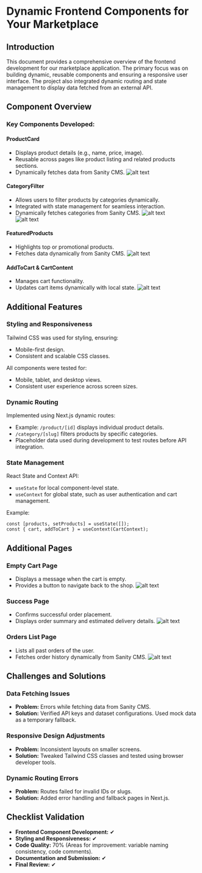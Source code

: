 # Dynamic Frontend Components for Your Marketplace

## Introduction
This document provides a comprehensive overview of the frontend development for our marketplace application. The primary focus was on building dynamic, reusable components and ensuring a responsive user interface. The project also integrated dynamic routing and state management to display data fetched from an external API.

## Component Overview

### Key Components Developed:

#### ProductCard
- Displays product details (e.g., name, price, image).
- Reusable across pages like product listing and related products sections.
- Dynamically fetches data from Sanity CMS. 
 ![alt text](image2.png)

#### CategoryFilter
- Allows users to filter products by categories dynamically.
- Integrated with state management for seamless interaction.
- Dynamically fetches categories from Sanity CMS.
![alt text](image1.png)  
![alt text](image4.png)

#### FeaturedProducts
- Highlights top or promotional products.
- Fetches data dynamically from Sanity CMS.
![alt text](image3.png)

#### AddToCart & CartContent
- Manages cart functionality.
- Updates cart items dynamically with local state. 
![alt text](image5.png) 

## Additional Features

### Styling and Responsiveness
Tailwind CSS was used for styling, ensuring:
- Mobile-first design.
- Consistent and scalable CSS classes.

All components were tested for:
- Mobile, tablet, and desktop views.
- Consistent user experience across screen sizes.

### Dynamic Routing
Implemented using Next.js dynamic routes:
- Example: `/product/[id]` displays individual product details.
- `/category/[slug]` filters products by specific categories.
- Placeholder data used during development to test routes before API integration.

### State Management
React State and Context API:
- `useState` for local component-level state.
- `useContext` for global state, such as user authentication and cart management.

Example:
```tsx
const [products, setProducts] = useState([]);
const { cart, addToCart } = useContext(CartContext);
```

## Additional Pages

### Empty Cart Page
- Displays a message when the cart is empty.
- Provides a button to navigate back to the shop.
![alt text](image6.png)


### Success Page
- Confirms successful order placement.
- Displays order summary and estimated delivery details.
![alt text](image7.png)

### Orders List Page
- Lists all past orders of the user.
- Fetches order history dynamically from Sanity CMS.
![alt text](ima.png)

## Challenges and Solutions

### Data Fetching Issues
- **Problem:** Errors while fetching data from Sanity CMS.
- **Solution:** Verified API keys and dataset configurations. Used mock data as a temporary fallback.

### Responsive Design Adjustments
- **Problem:** Inconsistent layouts on smaller screens.
- **Solution:** Tweaked Tailwind CSS classes and tested using browser developer tools.

### Dynamic Routing Errors
- **Problem:** Routes failed for invalid IDs or slugs.
- **Solution:** Added error handling and fallback pages in Next.js.

## Checklist Validation
- **Frontend Component Development:** ✔
- **Styling and Responsiveness:** ✔
- **Code Quality:** 70% (Areas for improvement: variable naming consistency, code comments).
- **Documentation and Submission:** ✔
- **Final Review:** ✔
